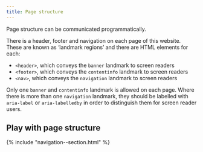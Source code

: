 ```yaml
---
title: Page structure
---
```


Page structure can be communicated programmatically.

There is a header, footer and navigation on each page of this website. These are known as ‘landmark regions’ and there are HTML elements for each:

- `<header>`, which conveys the `banner` landmark to screen readers
- `<footer>`, which conveys the `contentinfo` landmark to screen readers
- `<nav>`, which conveys the `navigation` landmark to screen readers

Only one `banner` and `contentinfo` landmark is allowed on each page. Where there is more than one `navigation` landmark, they should be labelled with `aria-label` or `aria-labelledby` in order to distinguish them for screen reader users.

<nav aria-label="On page">

## Play with page structure

{% include "navigation--section.html" %}

</nav>
